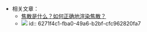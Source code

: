 - 相关文章：
	- [焦散是什么？如何正确地渲染焦散？](https://www.chaos.com/cn/blog/what-are-caustics-and-how-to-render-them-the-right-way)
	- ![](https://kidpic.oss-cn-beijing.aliyuncs.com/kaimini/20220504113734.png)
	  id:: 6271f4c1-fba0-49a6-b2bf-cfc962820fa7